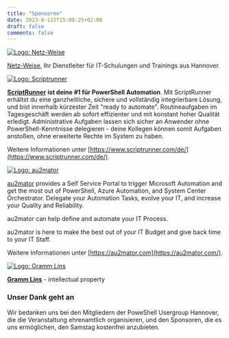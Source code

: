 ```yaml
---
title: "Sponsoren"
date: 2023-0-115T15:00:25+02:00
draft: false
comments: false
---
```



[
    ![Logo: Netz-Weise](/images/netzweise/netzweise.svg "Netz-Weise, Ihr Dienstleiter für IT-Schulungen und Trainings aus Hannover")
](https://netz-weise-it.training)

[Netz-Weise](https://netz-weise-it.training), Ihr Dienstleiter für IT-Schulungen und Trainings aus Hannover.


[
    ![Logo: Scriptrunner](/images/scriptrunner/scriptrunner-logo_rgb_original-claim.svg "Scriptrunner ist deine #1 für PowerShell Automation")
](https://www.scriptrunner.com/de/)


[**ScriptRunner**](https://www.scriptrunner.com/de/) **ist deine #1 für PowerShell Automation**. Mit ScriptRunner erhältst du eine ganzheitliche, sichere und vollständig integrierbare Lösung, und bist innerhalb kürzester Zeit "ready to automate". Routineaufgaben im Tagesgeschäft werden ab sofort effizienter und mit konstant hoher Qualität erledigt. Administrative Aufgaben lassen sich sicher an Anwender ohne PowerShell-Kenntnisse delegieren - deine Kollegen können somit Aufgaben anstoßen, ohne erweiterte Rechte im System zu haben.

Weitere Informationen unter [https://www.scriptrunner.com/de/](https://www.scriptrunner.com/de/).


[
    ![Logo: au2mator](/images/au2mator/au2mator.png "au2mator")
](https://au2mator.com/)

 [au2mator](https://au2mator.com/) provides a Self Service Portal to trigger Microsoft Automation and get the most out of PowerShell, Azure Automation, and System Center Orchestrator. Delegate your Automation Tasks, evolve your IT, and increase your Quality and Reliability.

au2mator can help define and automate your IT Process.

au2mator is here to make the best out of your IT Budget and give back time to your IT Staff.

Weitere Informationen unter [https://au2mator.com](https://au2mator.com/).


[
    ![Logo: Gramm Lins](/images/grammlins/grammlins.png "Gramm Lins")
](https://www.grammlins.de/)


[**Gramm Lins**](https://www.grammlins.de) - intellectual property



### Unser Dank geht an 

Wir bedanken uns bei den Mitgliedern der PoweShell Usergroup Hannover, die die Veranstaltung ehrenamtlich organisieren, und den Sponsoren, die es uns ermöglichen, den Samstag kostenfrei anzubieten.







